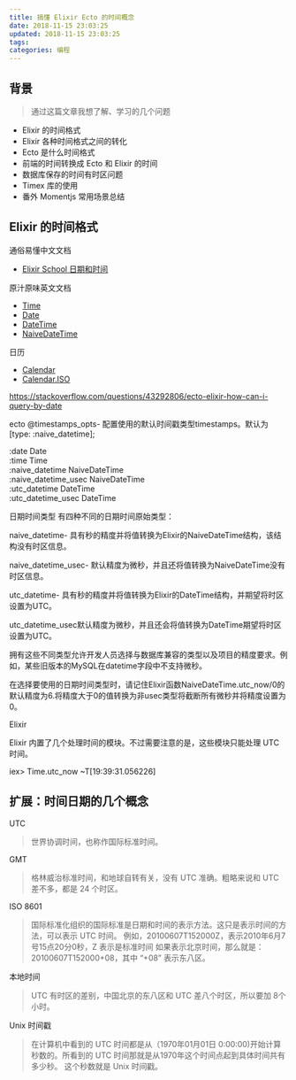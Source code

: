 ```yaml
---
title: 搞懂 Elixir Ecto 的时间概念
date: 2018-11-15 23:03:25
updated: 2018-11-15 23:03:25
tags:
categories: 编程
---
```


## 背景

> 通过这篇文章我想了解、学习的几个问题

* Elixir 的时间格式
* Elixir 各种时间格式之间的转化
* Ecto 是什么时间格式
* 前端的时间转换成 Ecto 和 Elixir 的时间
* 数据库保存的时间有时区问题
* Timex 库的使用
* 番外 Momentjs 常用场景总结

## Elixir 的时间格式

通俗易懂中文文档

* [Elixir School 日期和时间](https://elixirschool.com/zh-hans/lessons/basics/date-time)

原汁原味英文文档

* [Time](https://hexdocs.pm/elixir/Time.html)
* [Date](https://hexdocs.pm/elixir/Date.html)
* [DateTime](https://hexdocs.pm/elixir/DateTime.html)
* [NaiveDateTime](https://hexdocs.pm/elixir/NaiveDateTime.html)

日历

* [Calendar](https://hexdocs.pm/elixir/Calendar.html)
* [Calendar.ISO](https://hexdocs.pm/elixir/Calendar.ISO.html)


https://stackoverflow.com/questions/43292806/ecto-elixir-how-can-i-query-by-date

ecto @timestamps_opts- 配置使用的默认时间戳类型timestamps。默认为[type: :naive_datetime];

:date	Date	
:time	Time	
:naive_datetime	NaiveDateTime	
:naive_datetime_usec	NaiveDateTime	
:utc_datetime	DateTime	
:utc_datetime_usec	DateTime

日期时间类型
有四种不同的日期时间原始类型：

naive_datetime- 具有秒的精度并将值转换为Elixir的NaiveDateTime结构，该结构没有时区信息。

naive_datetime_usec- 默认精度为微秒，并且还将值转换为NaiveDateTime没有时区信息。

utc_datetime- 具有秒的精度并将值转换为Elixir的DateTime结构，并期望将时区设置为UTC。

utc_datetime_usec默认精度为微秒，并且还会将值转换为DateTime期望将时区设置为UTC。

拥有这些不同类型允许开发人员选择与数据库兼容的类型以及项目的精度要求。例如，某些旧版本的MySQL在datetime字段中不支持微秒。

在选择要使用的日期时间类型时，请记住Elixir函数NaiveDateTime.utc_now/0的默认精度为6.将精度大于0的值转换为非usec类型将截断所有微秒并将精度设置为0。

Elixir

Elixir 内置了几个处理时间的模块。不过需要注意的是，这些模块只能处理 UTC 时间。

iex> Time.utc_now
~T[19:39:31.056226]

## 扩展：时间日期的几个概念

UTC
> 世界协调时间，也称作国际标准时间。

GMT
> 格林威治标准时间，和地球自转有关，没有 UTC 准确。粗略来说和 UTC 差不多，都是 24 个时区。

ISO 8601
> 国际标准化组织的国际标准是日期和时间的表示方法。这只是表示时间的方法，可以表示 UTC 时间。
> 例如，20100607T152000Z，表示2010年6月7号15点20分0秒，Z 表示是标准时间
> 如果表示北京时间，那么就是：20100607T152000+08，其中 “+08” 表示东八区。

本地时间
> UTC 有时区的差别，中国北京的东八区和 UTC 差八个时区，所以要加 8个小时。

Unix 时间戳
> 在计算机中看到的 UTC 时间都是从（1970年01月01日 0:00:00)开始计算秒数的。所看到的 UTC 时间那就是从1970年这个时间点起到具体时间共有多少秒。 这个秒数就是 Unix 时间戳。

